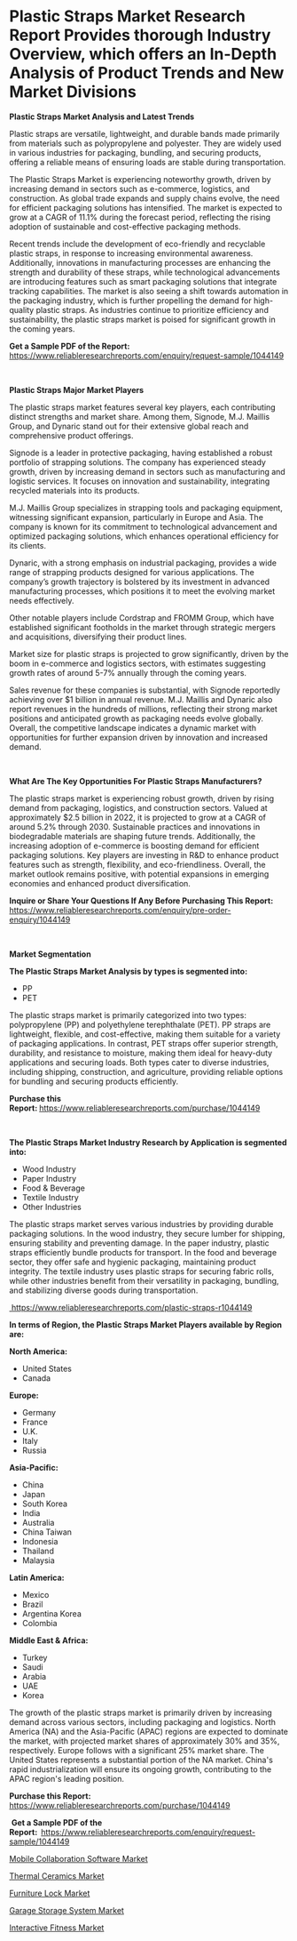 <p><h1>Plastic Straps Market Research Report Provides thorough Industry Overview, which offers an In-Depth Analysis of Product Trends and New Market Divisions</h1></p><p><strong>Plastic Straps Market Analysis and Latest Trends</strong></p>
<p><p>Plastic straps are versatile, lightweight, and durable bands made primarily from materials such as polypropylene and polyester. They are widely used in various industries for packaging, bundling, and securing products, offering a reliable means of ensuring loads are stable during transportation.</p><p>The Plastic Straps Market is experiencing noteworthy growth, driven by increasing demand in sectors such as e-commerce, logistics, and construction. As global trade expands and supply chains evolve, the need for efficient packaging solutions has intensified. The market is expected to grow at a CAGR of 11.1% during the forecast period, reflecting the rising adoption of sustainable and cost-effective packaging methods.</p><p>Recent trends include the development of eco-friendly and recyclable plastic straps, in response to increasing environmental awareness. Additionally, innovations in manufacturing processes are enhancing the strength and durability of these straps, while technological advancements are introducing features such as smart packaging solutions that integrate tracking capabilities. The market is also seeing a shift towards automation in the packaging industry, which is further propelling the demand for high-quality plastic straps. As industries continue to prioritize efficiency and sustainability, the plastic straps market is poised for significant growth in the coming years.</p></p>
<p><strong>Get a Sample PDF of the Report:&nbsp;</strong> <a href="https://www.reliableresearchreports.com/enquiry/request-sample/1044149?utm_campaign=36&utm_medium=2&utm_source=Github&utm_content=ia&utm_term=13112024&utm_id=plastic-straps">https://www.reliableresearchreports.com/enquiry/request-sample/1044149</a></p>
<p>&nbsp;</p>
<p><strong>Plastic Straps Major Market Players</strong></p>
<p><p>The plastic straps market features several key players, each contributing distinct strengths and market share. Among them, Signode, M.J. Maillis Group, and Dynaric stand out for their extensive global reach and comprehensive product offerings.</p><p>Signode is a leader in protective packaging, having established a robust portfolio of strapping solutions. The company has experienced steady growth, driven by increasing demand in sectors such as manufacturing and logistic services. It focuses on innovation and sustainability, integrating recycled materials into its products.</p><p>M.J. Maillis Group specializes in strapping tools and packaging equipment, witnessing significant expansion, particularly in Europe and Asia. The company is known for its commitment to technological advancement and optimized packaging solutions, which enhances operational efficiency for its clients.</p><p>Dynaric, with a strong emphasis on industrial packaging, provides a wide range of strapping products designed for various applications. The company’s growth trajectory is bolstered by its investment in advanced manufacturing processes, which positions it to meet the evolving market needs effectively. </p><p>Other notable players include Cordstrap and FROMM Group, which have established significant footholds in the market through strategic mergers and acquisitions, diversifying their product lines. </p><p>Market size for plastic straps is projected to grow significantly, driven by the boom in e-commerce and logistics sectors, with estimates suggesting growth rates of around 5-7% annually through the coming years. </p><p>Sales revenue for these companies is substantial, with Signode reportedly achieving over $1 billion in annual revenue. M.J. Maillis and Dynaric also report revenues in the hundreds of millions, reflecting their strong market positions and anticipated growth as packaging needs evolve globally. Overall, the competitive landscape indicates a dynamic market with opportunities for further expansion driven by innovation and increased demand.</p></p>
<p>&nbsp;</p>
<p><strong>What Are The Key Opportunities For Plastic Straps Manufacturers?</strong></p>
<p><p>The plastic straps market is experiencing robust growth, driven by rising demand from packaging, logistics, and construction sectors. Valued at approximately $2.5 billion in 2022, it is projected to grow at a CAGR of around 5.2% through 2030. Sustainable practices and innovations in biodegradable materials are shaping future trends. Additionally, the increasing adoption of e-commerce is boosting demand for efficient packaging solutions. Key players are investing in R&D to enhance product features such as strength, flexibility, and eco-friendliness. Overall, the market outlook remains positive, with potential expansions in emerging economies and enhanced product diversification.</p></p>
<p><strong>Inquire or Share Your Questions If Any Before Purchasing This Report:</strong> <a href="https://www.reliableresearchreports.com/enquiry/pre-order-enquiry/1044149?utm_campaign=36&utm_medium=2&utm_source=Github&utm_content=ia&utm_term=13112024&utm_id=plastic-straps">https://www.reliableresearchreports.com/enquiry/pre-order-enquiry/1044149</a></p>
<p>&nbsp;</p>
<p><strong>Market Segmentation</strong></p>
<p><strong>The Plastic Straps Market Analysis by types is segmented into:</strong></p>
<p><ul><li>PP</li><li>PET</li></ul></p>
<p><p>The plastic straps market is primarily categorized into two types: polypropylene (PP) and polyethylene terephthalate (PET). PP straps are lightweight, flexible, and cost-effective, making them suitable for a variety of packaging applications. In contrast, PET straps offer superior strength, durability, and resistance to moisture, making them ideal for heavy-duty applications and securing loads. Both types cater to diverse industries, including shipping, construction, and agriculture, providing reliable options for bundling and securing products efficiently.</p></p>
<p><strong>Purchase this Report:&nbsp;</strong><a href="https://www.reliableresearchreports.com/purchase/1044149?utm_campaign=36&utm_medium=2&utm_source=Github&utm_content=ia&utm_term=13112024&utm_id=plastic-straps">https://www.reliableresearchreports.com/purchase/1044149</a></p>
<p>&nbsp;</p>
<p><strong>The Plastic Straps Market Industry Research by Application is segmented into:</strong></p>
<p><ul><li>Wood Industry</li><li>Paper Industry</li><li>Food & Beverage</li><li>Textile Industry</li><li>Other Industries</li></ul></p>
<p><p>The plastic straps market serves various industries by providing durable packaging solutions. In the wood industry, they secure lumber for shipping, ensuring stability and preventing damage. In the paper industry, plastic straps efficiently bundle products for transport. In the food and beverage sector, they offer safe and hygienic packaging, maintaining product integrity. The textile industry uses plastic straps for securing fabric rolls, while other industries benefit from their versatility in packaging, bundling, and stabilizing diverse goods during transportation.</p></p>
<p><a href="https://www.reliableresearchreports.com/plastic-straps-r1044149?utm_campaign=36&utm_medium=2&utm_source=Github&utm_content=ia&utm_term=13112024&utm_id=plastic-straps">&nbsp;https://www.reliableresearchreports.com/plastic-straps-r1044149</a></p>
<p><strong>In terms of Region, the Plastic Straps Market Players available by Region are:</strong></p>
<p>
    <p> <strong> North America: </strong>
        <ul>
            <li>United States</li>
            <li>Canada</li>
        </ul>
        </p> 
    <p> <strong> Europe: </strong>
        <ul>
            <li>Germany</li>
            <li>France</li>
            <li>U.K.</li>
            <li>Italy</li>
            <li>Russia</li>
        </ul>
        </p> 
    <p> <strong> Asia-Pacific: </strong>
        <ul>
            <li>China</li>
            <li>Japan</li>
            <li>South Korea</li>
            <li>India</li>
            <li>Australia</li>
            <li>China Taiwan</li>
            <li>Indonesia</li>
            <li>Thailand</li>
            <li>Malaysia</li>
        </ul>
        </p> 
    <p> <strong> Latin America: </strong>
        <ul>
            <li>Mexico</li>
            <li>Brazil</li>
            <li>Argentina Korea</li>
            <li>Colombia</li>
        </ul>
        </p> 
    <p> <strong> Middle East & Africa: </strong>
        <ul>
            <li>Turkey</li>
            <li>Saudi</li>
            <li>Arabia</li>
            <li>UAE</li>
            <li>Korea</li>
        </ul>
    </p>
    </p>
<p><p>The growth of the plastic straps market is primarily driven by increasing demand across various sectors, including packaging and logistics. North America (NA) and the Asia-Pacific (APAC) regions are expected to dominate the market, with projected market shares of approximately 30% and 35%, respectively. Europe follows with a significant 25% market share. The United States represents a substantial portion of the NA market. China's rapid industrialization will ensure its ongoing growth, contributing to the APAC region's leading position.</p></p>
<p><strong>Purchase this Report: </strong><a href="https://www.reliableresearchreports.com/purchase/1044149?utm_campaign=36&utm_medium=2&utm_source=Github&utm_content=ia&utm_term=13112024&utm_id=plastic-straps">https://www.reliableresearchreports.com/purchase/1044149</a></p>
<p>&nbsp;<strong>Get a Sample PDF of the Report:&nbsp;&nbsp;</strong><a href="https://www.reliableresearchreports.com/enquiry/request-sample/1044149?utm_campaign=36&utm_medium=2&utm_source=Github&utm_content=ia&utm_term=13112024&utm_id=plastic-straps">https://www.reliableresearchreports.com/enquiry/request-sample/1044149</a></p>
<p><strong></strong></p>
<p><p><a href="https://issuu.com/reportprime-2/docs/mobile-collaboration-software-marke_ebfbf766371325?utm_campaign=36&utm_medium=2&utm_source=Github&utm_content=ia&utm_term=13112024&utm_id=plastic-straps">Mobile Collaboration Software Market</a></p><p><a href="https://github.com/mharielmesa/Market-Research-Report-List-5/blob/main/thermal-ceramics-market.md?utm_campaign=36&utm_medium=2&utm_source=Github&utm_content=ia&utm_term=13112024&utm_id=plastic-straps">Thermal Ceramics Market</a></p><p><a href="https://www.linkedin.com/pulse/global-furniture-lock-market-sector2024-2031-metrics-ylkef?utm_campaign=36&utm_medium=2&utm_source=Github&utm_content=ia&utm_term=13112024&utm_id=plastic-straps">Furniture Lock Market</a></p><p><a href="https://www.linkedin.com/pulse/global-garage-storage-system-market-comprehensive-analysis-cb7af?utm_campaign=36&utm_medium=2&utm_source=Github&utm_content=ia&utm_term=13112024&utm_id=plastic-straps">Garage Storage System Market</a></p><p><a href="https://issuu.com/reportprime-2/docs/interactive-fitness-market-size-203_08080fdd137712?utm_campaign=36&utm_medium=2&utm_source=Github&utm_content=ia&utm_term=13112024&utm_id=plastic-straps">Interactive Fitness Market</a></p></p>